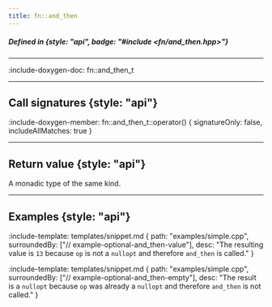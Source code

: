 ```yaml
---
title: fn::and_then
---
```


##### Defined in {style: "api", badge: "#include <fn/and_then.hpp>"}

---

:include-doxygen-doc: fn::and_then_t

---

## Call signatures {style: "api"}
:include-doxygen-member: fn::and_then_t::operator() { signatureOnly: false, includeAllMatches: true }

---

## Return value {style: "api"}
A monadic type of the same kind.

---

## Examples {style: "api"}

:include-template: templates/snippet.md {
    path:  "examples/simple.cpp",
    surroundedBy: ["// example-optional-and_then-value"],
    desc:  "The resulting value is `13` because `op` is not a `nullopt` and therefore `and_then` is called."
}

:include-template: templates/snippet.md {
    path:  "examples/simple.cpp",
    surroundedBy: ["// example-optional-and_then-empty"],
    desc:  "The result is a `nullopt` because `op` was already a `nullopt` and therefore `and_then` is not called."
}
